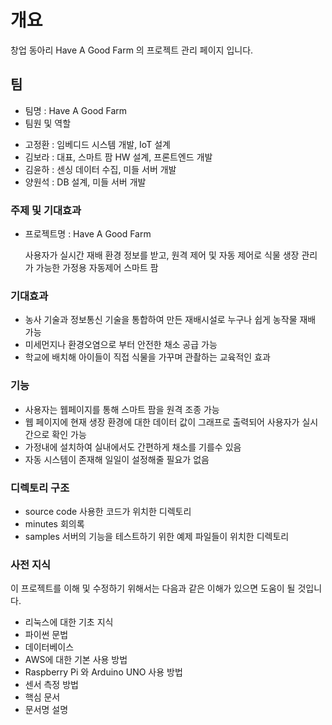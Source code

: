 # 개요
창업 동아리 Have A Good Farm 의 프로젝트 관리 페이지 입니다.

## 팀
* 팀명 : Have A Good Farm
* 팀원 및 역할
 - 고정환 : 임베디드 시스템 개발, IoT 설계
 - 김보라 : 대표, 스마트 팜 HW 설계, 프론트엔드 개발
 - 김윤하 : 센싱 데이터 수집, 미들 서버 개발
 - 양원석 : DB 설계, 미들 서버 개발
### 주제 및 기대효과
* 프로젝트명 : Have A Good Farm

  사용자가 실시간 재배 환경 정보를 받고, 원격 제어 및 자동 제어로 식물 생장 관리가 가능한 가정용 자동제어 스마트 팜 

### 기대효과

* 농사 기술과 정보통신 기술을 통합하여 만든 재배시설로 누구나 쉽게 농작물 재배 가능
* 미세먼지나 환경오염으로 부터 안전한 채소 공급 가능
* 학교에 배치해 아이들이 직접 식물을 가꾸며 관촬하는 교육적인 효과
### 기능
* 사용자는 웹페이지를 통해 스마트 팜을 원격 조종 가능
* 웹 페이지에 현재 생장 환경에 대한 데이터 값이 그래프로 출력되어 사용자가 실시간으로 확인 가능
* 가정내에 설치하여 실내에서도 간편하게 채소를 기를수 있음
* 자동 시스템이 존재해 일일이 설정해줄 필요가 없음

### 디렉토리 구조
* source code         사용한 코드가 위치한 디렉토리
* minutes             회의록
* samples             서버의 기능을 테스트하기 위한 예제 파일들이 위치한 디렉토리


### 사전 지식
이 프로젝트를 이해 및 수정하기 위해서는 다음과 같은 이해가 있으면 도움이 될 것입니다.
* 리눅스에 대한 기초 지식
* 파이썬 문법
* 데이터베이스
* AWS에 대한 기본 사용 방법
* Raspberry Pi 와 Arduino UNO 사용 방법
* 센서 측정 방법
* 핵심 문서
* 문서명	설명
